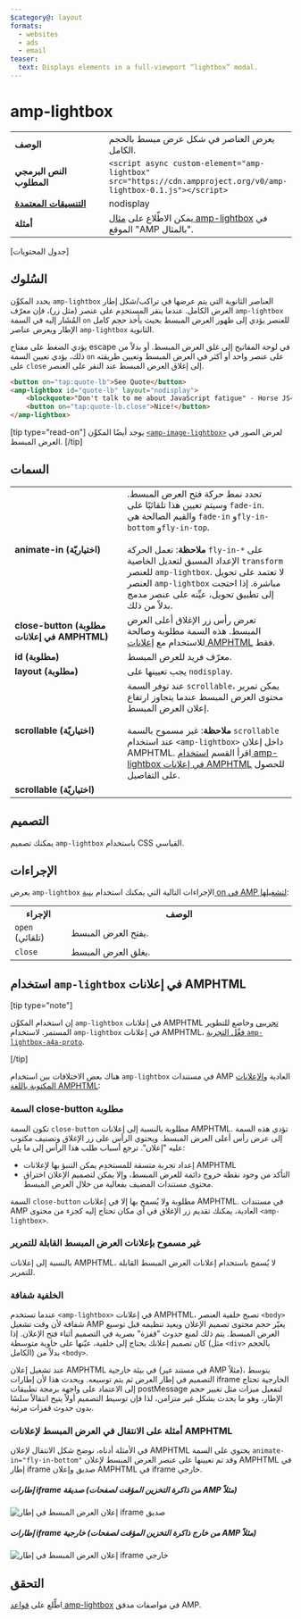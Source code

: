 ```yaml
---
$category@: layout
formats:
  - websites
  - ads
  - email
teaser:
  text: Displays elements in a full-viewport “lightbox” modal.
---
```




<!--
       Copyright 2016 The AMP HTML Authors. All Rights Reserved.

       Licensed under the Apache License, Version 2.0 (the "License");
     you may not use this file except in compliance with the License.
     You may obtain a copy of the License at

     http://www.apache.org/licenses/LICENSE-2.0

     Unless required by applicable law or agreed to in writing, software
     distributed under the License is distributed on an "AS-IS" BASIS,
     WITHOUT WARRANTIES OR CONDITIONS OF ANY KIND, either express or implied.
     See the License for the specific language governing permissions and
     limitations under the License.
-->

# amp-lightbox

<table>
  <tr>
    <td width="40%"><strong>الوصف</strong></td>
    <td>يعرض العناصر في شكل عرض مبسط بالحجم الكامل.</td>
  </tr>
  <tr>
    <td width="40%"><strong>النص البرمجي المطلوب</strong></td>
    <td><code>&lt;script async custom-element="amp-lightbox" src="https://cdn.ampproject.org/v0/amp-lightbox-0.1.js"&gt;&lt;/script&gt;</code></td>
  </tr>
  <tr>
    <td class="col-fourty"><strong><a href="https://www.ampproject.org/docs/guides/responsive/control_layout.html">التنسيقات المعتمدة</a></strong></td>
    <td>nodisplay</td>
  </tr>
  <tr>
    <td width="40%"><strong>أمثلة</strong></td>
    <td>يمكن الاطّلاع على <a href="https://ampbyexample.com/components/amp-lightbox/">مثال amp-lightbox</a> في الموقع "AMP بالمثال".</td>
  </tr>
</table>


[جدول المحتويات]

## السُلوك

يحدد المكوِّن `amp-lightbox` العناصر الثانوية التي يتم عرضها في تراكب/شكل إطار العرض الكامل. عندما ينقر المستخدِم على عنصر (مثل زر)، فإن معرّف `amp-lightbox` المُشَار إليه في السمة `on` للعنصر يؤدي إلى ظهور العرض المبسط بحيث يأخذ حجم كامل الإطار ويعرض عناصر `amp-lightbox` الثانوية.

يؤدي الضغط على مفتاح escape في لوحة المفاتيح إلى غلق العرض المبسط. أو بدلاً من ذلك، يؤدي تعيين السمة `on` على عنصر واحد أو أكثر في العرض المبسط وتعيين طريقته على `close` إلى إغلاق العرض المبسط عند النقر على العنصر.

```html
<button on="tap:quote-lb">See Quote</button>
<amp-lightbox id="quote-lb" layout="nodisplay">
    <blockquote>"Don't talk to me about JavaScript fatigue" - Horse JS</blockquote>
    <button on="tap:quote-lb.close">Nice!</button>
</amp-lightbox>
```

[tip type="read-on"]
يوجد أيضًا المكوِّن [`<amp-image-lightbox>`](https://www.ampproject.org/docs/reference/components/amp-image-lightbox) لعرض الصور في العرض المبسط.
[/tip]

## السمات

<table>
  <tr>
    <td width="40%"><strong>animate-in (اختياريّة)</strong></td>
    <td>تحدد نمط حركة فتح العرض المبسط. وسيتم تعيين هذا تلقائيًا على <code>fade-in</code>. والقيم الصالحة هي <code>fade-in</code> و<code>fly-in-bottom</code> و<code>fly-in-top</code>.
      <br><br>
      <strong>ملاحظة</strong>: تعمل الحركة <code>fly-in-*</code> على الإعداد المسبق لتعديل الخاصية <code>transform</code> للعنصر <code>amp-lightbox</code>. لا تعتمد على تحويل العنصر <code>amp-lightbox</code> مباشرة. إذا احتجت إلى تطبيق تحويل، عيِّنه على عنصر مدمج بدلاً من ذلك.</td>
  </tr>
  <tr>
    <td width="40%"><strong>close-button (مطلوبة في إعلانات AMPHTML)</strong></td>
    <td>تعرض رأس زر الإغلاق أعلى العرض المبسط. هذه السمة مطلوبة وصالحة للاستخدام مع <a href="#a4a">إعلانات AMPHTML</a> فقط.</td>
  </tr>
  <tr>
    <td width="40%"><strong>id (مطلوبة)</strong></td>
    <td>معرّف فريد للعرض المبسط.</td>
  </tr>
  <tr>
    <td width="40%"><strong>layout (مطلوبة)</strong></td>
    <td>يجب تعيينها على <code>nodisplay</code>.</td>
  </tr>
  <tr>
    <td width="40%"><strong>scrollable (اختياريّة)</strong></td>
    <td>عند توفر السمة <code>scrollable</code>، يمكن تمرير محتوى العرض المبسط عندما يتجاوز ارتفاع إعلان العرض المبسط.
      <br><br>
      <strong>ملاحظة</strong>: غير مسموح بالسمة <code>scrollable</code> عند استخدام <code>&lt;amp-lightbox&gt;</code> داخل إعلان AMPHTML. اقرأ القسم <a href="#a4a">استخدام amp-lightbox في إعلانات AMPHTML</a> للحصول على التفاصيل.</td>
  </tr>
  <tr>
    <td width="40%"><strong>scrollable (اختياريّة)</strong></td>
    <td></td>
  </tr>
</table>


## التصميم

يمكنك تصميم `amp-lightbox` باستخدام CSS القياسي.

## الإجراءات

يعرض `amp-lightbox` الإجراءات التالية التي يمكنك استخدام [بنية on في AMP لتشغيلها](https://www.ampproject.org/docs/reference/amp-actions-and-events):

<table>
  <tr>
    <th width="20%">الإجراء</th>
    <th>الوصف</th>
  </tr>
  <tr>
    <td><code>open</code> (تلقائي)</td>
    <td>يفتح العرض المبسط.</td>
  </tr>
  <tr>
    <td><code>close</code></td>
    <td>يغلق العرض المبسط.</td>
  </tr>
</table>


## <a id="a4a"></a> استخدام `amp-lightbox` في إعلانات AMPHTML

[tip type="note"]

إن استخدام المكوِّن `amp-lightbox` في إعلانات AMPHTML [تجريبي](https://www.ampproject.org/docs/reference/experimental) وخاضع للتطوير المستمر. لاستخدام `amp-lightbox` في إعلانات AMPHTML، [فعِّل التجربة `amp-lightbox-a4a-proto`](http://cdn.ampproject.org/experiments.html).

[/tip]

هناك بعض الاختلافات بين استخدام `amp-lightbox` في مستندات AMP العادية و[الإعلانات المكتوبة باللغة AMPHTML](https://github.com/ampproject/amphtml/blob/master/extensions/amp-a4a/amp-a4a-format.md):

### السمة close-button مطلوبة

تكون السمة `close-button` مطلوبة بالنسبة إلى إعلانات AMPHTML. تؤدي هذه السمة إلى عرض رأس أعلى العرض المبسط. ويحتوي الرأس على زر الإغلاق وتصنيف مكتوب عليه "إعلان". ترجع أسباب طلب هذا الرأس إلى ما يلي:

* إعداد تجربة متسقة للمستخدِم يمكن التنبؤ بها لإعلانات AMPHTML
* التأكد من وجود نقطة خروج دائمة للعرض المبسط، وإلا يمكن لتصميم الإعلان اختراق محتوى مستندات المضيف بفعالية من خلال العرض المبسط.

السمة `close-button` مطلوبة ولا يُسمح بها إلا في إعلانات AMPHTML. في مستندات AMP العادية، يمكنك تقديم زر الإغلاق في أي مكان تحتاج إليه كجزء من محتوى `<amp-lightbox>`.

### غير مسموح بإعلانات العرض المبسط القابلة للتمرير

بالنسبة إلى إعلانات AMPHTML، لا يُسمح باستخدام إعلانات العرض المبسط القابلة للتمرير.

### الخلفية شفافة

عندما تستخدم `<amp-lightbox>` في إعلانات AMPHTML، تصبح خلفية العنصر `<body>` شفافة لأن وقت تشغيل AMP يغيّر حجم محتوى تصميم الإعلان ويعيد تنظيمه قبل توسيع العرض المبسط. يتم ذلك لمنع حدوث "قفزة" بصرية في التصميم أثناء فتح الإعلان. إذا كان تصميم إعلانك يحتاج إلى خلفية، عيّنها على حاوية متوسطة (مثل `<div>` بالحجم الكامل) بدلاً من `<body>`.

عند تشغيل إعلان AMPHTML في بيئة خارجية (في مستند غير AMP مثلاً)، يتوسط التصميم في إطار العرض ثم يتم توسيعه. ويحدث هذا لأن إطارات iframe الخارجية تحتاج إلى الاعتماد على واجهة برمجة تطبيقات postMessage لتفعيل ميزات مثل تغيير حجم الإطار، وهو ما يحدث بشكل غير متزامن، لذا فإن توسيط التصميم أولاً يتيح انتقالاً سلسًا بدون حدوث قفزات مرئية.

### أمثلة على الانتقال في العرض المبسط لإعلانات AMPHTML

في الأمثلة أدناه، نوضح شكل الانتقال لإعلان AMPHTML يحتوي على السمة `animate-in="fly-in-bottom"` وقد تم تعيينها على عنصر العرض المبسط لإعلان AMPHTML في إطار iframe صديق وإعلان AMPHTML في iframe خارجي.

##### إطارات iframe صديقة (من ذاكرة التخزين المؤقت لصفحات AMP مثلاً)

<amp-img alt="إعلان العرض المبسط في إطار iframe صديق" width="360" height="480" src="https://github.com/ampproject/amphtml/raw/master/spec/img/lightbox-ad-fie.gif" layout="fixed">
<noscript>
<img alt="إعلان العرض المبسط في إطار iframe صديق" src="../../spec/img/lightbox-ad-fie.gif">
</noscript>
</amp-img>

##### إطارات iframe خارجية (من خارج ذاكرة التخزين المؤقت لصفحات AMP مثلاً)

<amp-img alt="إعلان العرض المبسط في إطار iframe خارجي" width="360" height="480" src="https://github.com/ampproject/amphtml/raw/master/spec/img/lightbox-ad-3p.gif" layout="fixed">
<noscript>
<img alt="إعلان العرض المبسط في إطار iframe خارجي" src="../../spec/img/lightbox-ad-3p.gif">
</noscript>
</amp-img>

## التحقق

اطِّلع على [قواعد amp-lightbox](https://github.com/ampproject/amphtml/blob/master/extensions/amp-lightbox/validator-amp-lightbox.protoascii) في مواصفات مدقق AMP.
